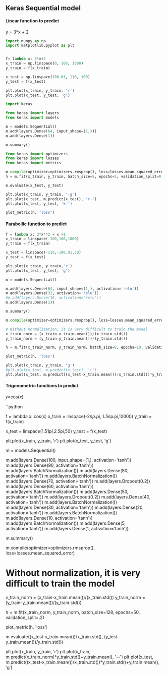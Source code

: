 ## Keras Sequential model 


#### Linear function to predict

y = 3*x + 2

```python
import numpy as np
import matplotlib.pyplot as plt


f= lambda x: 3*x+2
x_train = np.linspace(0, 100, 1000)
y_train = f(x_train)

x_test = np.linspace(100.01, 110, 100)
y_test = f(x_test)

plt.plot(x_train, y_train, 'r')
plt.plot(x_test, y_test, 'g')

import keras

from keras import layers 
from keras import models

m = models.Sequential()
m.add(layers.Dense(64, input_shape=(1,)))
m.add(layers.Dense(1))

m.summary()

from keras import optimizers
from keras import losses
from keras import metrics

m.compile(optimizer=optimizers.rmsprop(), loss=losses.mean_squared_error)
h = m.fit(x_train, y_train, batch_size=8, epochs=5, validation_split=0.2)

m.evaluate(x_test, y_test)

plt.plot(x_train, y_train, '-g')
plt.plot(x_test, m.predict(x_test), 'r-')
plt.plot(x_test, y_test, 'k-')

plot_metric(h, 'loss')

```

#### Parabollic function to predict

```python
f = lambda x: 2*x**2 + x +1
x_train = linspace(-100,100,1000)
y_train = f(x_train)

x_test = linspace(-110,-100.01,50)
y_test = f(x_test)

plt.plot(x_train, y_train,'r')
plt.plot(x_test, y_test, 'g')

m = models.Sequential()

m.add(layers.Dense(64, input_shape=(1,), activation='relu'))
m.add(layers.Dense(32, activation='relu'))
#m.add(layers.Dense(16, activation='relu'))
m.add(layers.Dense(1))

m.summary()

m.compile(optimizer=optimizers.rmsprop(), loss=losses.mean_squared_error)

# Without normalization, it is very difficult to train the model
x_train_norm = (x_train-x_train.mean())/(x_train.std())
y_train_norm = (y_train-y_train.mean())/(y_train.std())

h = m.fit(x_train_norm, y_train_norm, batch_size=8, epochs=10, validation_split=.2)

plot_metric(h, 'loss')

plt.plot(x_train, y_train, 'g')
#plt.plot(x_test, m.predict(x_test), 'r')
plt.plot(x_test, m.predict((x_test-x_train.mean())/x_train.std())*y_train.std()+y_train.mean(), 'r')

```

#### Trigonometric functions to predict 

𝑦=cos(𝑥)

``python

f = lambda x: cos(x)
x_train = linspace(-2*np.pi, 1.5*np.pi,10000)
y_train = f(x_train)

x_test = linspace(1.51*pi,2.5*pi,50)
y_test = f(x_test)

plt.plot(x_train, y_train, 'r')
plt.plot(x_test, y_test, 'g')

m = models.Sequential()

m.add(layers.Dense(100, input_shape=(1,), activation='tanh'))
m.add(layers.Dense(90, activation='tanh'))
m.add(layers.BatchNormalization())
m.add(layers.Dense(80, activation='tanh'))
m.add(layers.BatchNormalization())
m.add(layers.Dense(70, activation='tanh'))
m.add(layers.Dropout(0.2))
m.add(layers.Dense(60, activation='tanh'))
m.add(layers.BatchNormalization())
m.add(layers.Dense(50, activation='tanh'))
m.add(layers.Dropout(0.2))
m.add(layers.Dense(40, activation='tanh'))
m.add(layers.BatchNormalization())
m.add(layers.Dense(30, activation='tanh'))
m.add(layers.Dense(20, activation='tanh'))
m.add(layers.BatchNormalization())
m.add(layers.Dense(10, activation='tanh'))
m.add(layers.BatchNormalization())
m.add(layers.Dense(5, activation='tanh'))
m.add(layers.Dense(1, activation='tanh'))

m.summary()

m.compile(optimizer=optimizers.rmsprop(), loss=losses.mean_squared_error)

# Without normalization, it is very difficult to train the model
x_train_norm = (x_train-x_train.mean())/(x_train.std())
y_train_norm = (y_train-y_train.mean())/(y_train.std())

h = m.fit(x_train_norm, y_train_norm, batch_size=128, epochs=50, validation_split=.2)

plot_metric(h, 'loss')

m.evaluate((x_test-x_train.mean())/x_train.std(), (y_test-y_train.mean())/y_train.std())

plt.plot(x_train, y_train, 'r')
plt.plot(x_train, m.predict(x_train_norm)*y_train.std()+y_train.mean(), '--')
plt.plot(x_test, m.predict((x_test-x_train.mean())/x_train.std())*y_train.std()+y_train.mean(), 'g')

```




